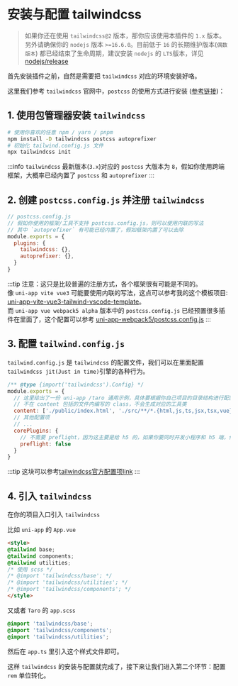# 安装与配置 tailwindcss

> 如果你还在使用 `tailwindcss@2` 版本，那你应该使用本插件的 `1.x` 版本。另外请确保你的 `nodejs` 版本 `>=16.6.0`。目前低于 `16` 的长期维护版本(`偶数版本`) 都已经结束了生命周期，建议安装 `nodejs` 的 `LTS`版本，详见 [nodejs/release](https://github.com/nodejs/release)

首先安装插件之前，自然是需要把 `tailwindcss` 对应的环境安装好咯。

这里我们参考 `tailwindcss` 官网中，`postcss` 的使用方式进行安装 ([参考链接](https://tailwindcss.com/docs/installation/using-postcss))：

## 1. 使用包管理器安装 `tailwindcss`

```bash
# 使用你喜欢的任意 npm / yarn / pnpm 
npm install -D tailwindcss postcss autoprefixer
# 初始化 tailwind.config.js 文件
npx tailwindcss init
```

:::info
`tailwindcss` 最新版本(`3.x`)对应的 `postcss` 大版本为 `8`，假如你使用跨端框架，大概率已经内置了 `postcss` 和 `autoprefixer`
:::

## 2. 创建 `postcss.config.js` 并注册 `tailwindcss`

```js
// postcss.config.js
// 假如你使用的框架/工具不支持 postcss.config.js，则可以使用内联的写法
// 其中 `autoprefixer` 有可能已经内置了，假如框架内置了可以去除
module.exports = {
  plugins: {
    tailwindcss: {},
    autoprefixer: {},
  }
}
```

:::tip
注意：这只是比较普遍的注册方式，各个框架很有可能是不同的。  
像 `uni-app vite vue3` 可能要使用内联的写法，这点可以参考我的这个模板项目: [uni-app-vite-vue3-tailwind-vscode-template](https://github.com/sonofmagic/uni-app-vite-vue3-tailwind-vscode-template)。  
而 `uni-app vue webpack5 alpha` 版本中的 `postcss.config.js` 已经预置很多插件在里面了，这个配置可以参考 [uni-app-webpack5/postcss.config.js](https://github.com/sonofmagic/weapp-tailwindcss-webpack-plugin/blob/main/demo/uni-app-webpack5/postcss.config.js)
:::

## 3. 配置 `tailwind.config.js`

`tailwind.config.js` 是 `tailwindcss` 的配置文件，我们可以在里面配置 `tailwindcss jit(Just in time)`引擎的各种行为。

```js
/** @type {import('tailwindcss').Config} */
module.exports = {
  // 这里给出了一份 uni-app /taro 通用示例，具体要根据你自己项目的目录结构进行配置
  // 不在 content 包括的文件内编写的 class，不会生成对应的工具类
  content: ['./public/index.html', './src/**/*.{html,js,ts,jsx,tsx,vue}'],
  // 其他配置项
  // ...
  corePlugins: {
    // 不需要 preflight，因为这主要是给 h5 的，如果你要同时开发小程序和 h5 端，你应该使用环境变量来控制它
    preflight: false
  }
}
```

:::tip
这块可以参考[tailwindcss官方配置项link](https://tailwindcss.com/docs/configuration)
:::

## 4. 引入 `tailwindcss`

在你的项目入口引入 `tailwindcss`

比如 `uni-app` 的 `App.vue`

```html
<style>
@tailwind base;
@tailwind components;
@tailwind utilities;
/* 使用 scss */
/* @import 'tailwindcss/base'; */
/* @import 'tailwindcss/utilities'; */
/* @import 'tailwindcss/components'; */
</style>
```

又或者 `Taro` 的 `app.scss`

```scss
@import 'tailwindcss/base';
@import 'tailwindcss/components';
@import 'tailwindcss/utilities';
```

然后在 `app.ts` 里引入这个样式文件即可。

这样 `tailwindcss` 的安装与配置就完成了，接下来让我们进入第二个环节：配置 `rem` 单位转化。
